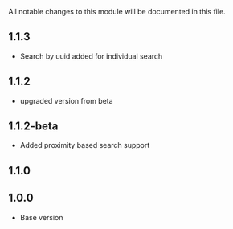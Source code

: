 All notable changes to this module will be documented in this file.

## 1.1.3 
- Search by uuid added for individual search

## 1.1.2
- upgraded version from beta

## 1.1.2-beta

- Added proximity based search support

## 1.1.0


## 1.0.0

- Base version

